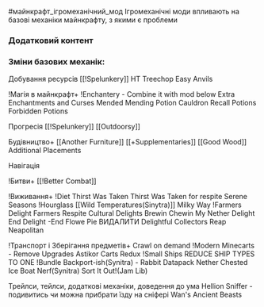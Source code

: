 #майнкрафт_ігромеханічний_мод 
Ігромеханічні моди впливають на базові механіки майнкрафту, з якими є проблеми

### Додатковий контент

### Зміни базових механік:

Добування ресурсів
	[[!Spelunkery]]
	HT Treechop
	Easy Anvils


!Магія в майнкрафт+
	!Enchantery - Combine it with mod below
	Extra Enchantments and Curses
	Mended Mending
	Potion Cauldron
	Recall Potions
	Forbidden Potions
	

Прогресія
	[[!Spelunkery]]
	[[Outdoorsy]]
	

Будівництво+
	[[Another Furniture]]
	[[+Supplementaries]]
	[[Good Wood]]
	Additional Placements

Навігація

!Битви+
	[[!Better Combat]]

!Виживання+
	!Diet
	Thirst Was Taken
	Thirst Was Taken for respite
	Serene Seasons
	!Hourglass
	[[Wild Temperatures(Sinytra)]]
	Milky Way
	!Farmers Delight
		Farmers Respite
		Cultural Delights
		Brewin Chewin
		My Nether Delight
		End Delight -End Flowe Pie ВИДАЛИТИ
		Delightful
		Collectors Reap
	Neapolitan

!Транспорт і Зберігання предметів+
	Crawl on demand
	!Modern Minecarts - Remove Upgrades
	Astikor Carts Redux
	!Small Ships REDUCE SHIP TYPES TO ONE
	!Bundle Backport-ish(Synitra) - Rabbit Datapack
	Nether Chested
	Ice Boat Nerf(Synitra)
	Sort It Out!(Jam Lib)

Трейлси, тейлси, додаткові механіки, доведення до ума
	Hellion Sniffer - подивитись чи можна прибрати їзду на сніфері
	Wan's Ancient Beasts 